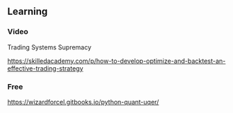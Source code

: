 ## Learning

### Video 

Trading Systems Supremacy

https://skilledacademy.com/p/how-to-develop-optimize-and-backtest-an-effective-trading-strategy

### Free 
https://wizardforcel.gitbooks.io/python-quant-uqer/ 